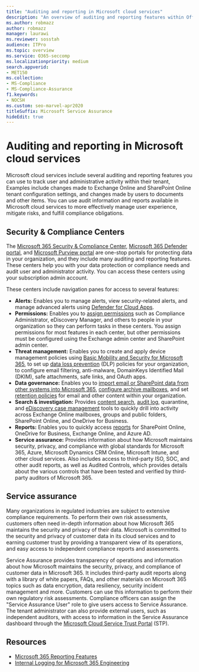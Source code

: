 ```yaml
---
title: "Auditing and reporting in Microsoft cloud services"
description: "An overview of auditing and reporting features within Office 365, Microsoft 365, and Service Assurance."
ms.author: robmazz
author: robmazz
manager: laurawi
ms.reviewer: sosstah
audience: ITPro
ms.topic: overview
ms.service: O365-seccomp
ms.localizationpriority: medium
search.appverid:
- MET150
ms.collection:
- MS-Compliance
- MS-Compliance-Assurance
f1.keywords:
- NOCSH
ms.custom: seo-marvel-apr2020
titleSuffix: Microsoft Service Assurance
hideEdit: true
---
```


# Auditing and reporting in Microsoft cloud services

Microsoft cloud services include several auditing and reporting features you can use to track user and administrative activity within their tenant, Examples include changes made to Exchange Online and SharePoint Online tenant configuration settings, and changes made by users to documents and other items. You can use audit information and reports available in Microsoft cloud services to more effectively manage user experience, mitigate risks, and fulfill compliance obligations.

## Security & Compliance Centers

The [Microsoft 365 Security & Compliance Center](https://protection.office.com), [Microsoft 365 Defender portal](https://security.microsoft.com), and [Microsoft Purview portal](https://compliance.microsoft.com) are one-stop portals for protecting data in your organization, and they include many auditing and reporting features. These centers help you with your data protection or compliance needs and audit user and administrator activity. You can access these centers using your subscription admin account.

These centers include navigation panes for access to several features:

- **Alerts:** Enables you to manage alerts, view security-related alerts, and manage advanced alerts using [Defender for Cloud Apps](/cloud-app-security/what-is-cloud-app-security).
- **Permissions:** Enables you to [assign permissions](/microsoft-365/security/office-365-security/grant-access-to-the-security-and-compliance-center) such as Compliance Administrator, eDiscovery Manager, and others to people in your organization so they can perform tasks in these centers. You assign permissions for most features in each center, but other permissions must be configured using the Exchange admin center and SharePoint admin center.
- **Threat management:** Enables you to create and apply device management policies using [Basic Mobility and Security for Microsoft 365](https://support.microsoft.com/office/overview-of-basic-mobility-and-security-for-microsoft-365-faa7d8e5-645d-4d59-839c-c8d4c1869e4a), to set up [data loss prevention](/microsoft-365/compliance/data-loss-prevention-policies) (DLP) policies for your organization, to configure email filtering, anti-malware, DomainKeys Identified Mail (DKIM), safe attachments, safe links, and OAuth apps.
- **Data governance:** Enables you to [import email or SharePoint data from other systems into Microsoft 365](https://support.office.com/article/Import-PST-files-or-SharePoint-data-to-Office-365-ba688e0a-0fcb-4bd7-8e57-2b669564ea84), [configure archive mailboxes](https://support.office.com/article/Enable-archive-mailboxes-in-the-Office-365-Security-Compliance-Center-268a109e-7843-405b-bb3d-b9393b2342ce), and set [retention policies](/microsoft-365/compliance/retention-policies) for email and other content within your organization.
- **Search & investigation:** Provides [content search](https://support.office.com/article/Run-a-Content-Search-in-the-Office-365-Security-Compliance-Center-61852fd9-fe8a-4880-a339-cb19ed3bff4a), [audit log](https://support.office.com/article/Search-the-audit-log-in-the-Office-365-Security-Compliance-Center-0d4d0f35-390b-4518-800e-0c7ec95e946c), quarantine, and [eDiscovery case management](https://support.office.com/article/Manage-eDiscovery-cases-in-the-Office-365-Security-Compliance-Center-edea80d6-20a7-40fb-b8c4-5e8c8395f6da) tools to quickly drill into activity across Exchange Online mailboxes, groups and public folders, SharePoint Online, and OneDrive for Business.
- **Reports:** Enables you to quickly access [reports](https://support.office.com/article/Reports-in-the-Office-365-Security-Compliance-Center-7acd33ce-1ec8-49fb-b625-43bac7b58c5a) for SharePoint Online, OneDrive for Business, Exchange Online, and Azure AD.
- **Service assurance:** Provides information about how Microsoft maintains security, privacy, and compliance with global standards for Microsoft 365, Azure, Microsoft Dynamics CRM Online, Microsoft Intune, and other cloud services. Also includes access to third-party ISO, SOC, and other audit reports, as well as Audited Controls, which provides details about the various controls that have been tested and verified by third-party auditors of Microsoft 365.

## Service assurance

Many organizations in regulated industries are subject to extensive compliance requirements. To perform their own risk assessments, customers often need in-depth information about how Microsoft 365 maintains the security and privacy of their data. Microsoft is committed to the security and privacy of customer data in its cloud services and to earning customer trust by providing a transparent view of its operations, and easy access to independent compliance reports and assessments.

Service Assurance provides transparency of operations and information about how Microsoft maintains the security, privacy, and compliance of customer data in Microsoft 365. It includes third-party audit reports along with a library of white papers, FAQs, and other materials on Microsoft 365 topics such as data encryption, data resiliency, security incident management and more. Customers can use this information to perform their own regulatory risk assessments. Compliance officers can assign the "Service Assurance User" role to give users access to Service Assurance. The tenant administrator can also provide external users, such as independent auditors, with access to information in the Service Assurance dashboard through the [Microsoft Cloud Service Trust Portal](https://aka.ms/STP) (STP).

## Resources

- [Microsoft 365 Reporting Features](assurance-reporting-features.md)
- [Internal Logging for Microsoft 365 Engineering](assurance-internal-logging.md)
